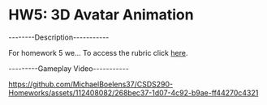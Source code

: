 # HW5: 3D Avatar Animation

--------Description-----------

For homework 5 we...
To access the rubric click [here](https://drive.google.com/file/d/1a6CiPOk2zEm_TzfqhCzUVmQpTRtSDT0-/view?usp=sharing).



---------Gameplay Video-----------


https://github.com/MichaelBoelens37/CSDS290-Homeworks/assets/112408082/268bec37-1d07-4c92-b9ae-ff44270c4321

